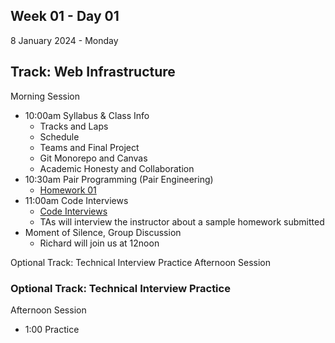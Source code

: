 ## Week 01 - Day 01
8 January 2024 - Monday

## Track: Web Infrastructure
Morning Session

* 10:00am Syllabus & Class Info
	* Tracks and Laps
	* Schedule
	* Teams and Final Project
	* Git Monorepo and Canvas
	* Academic Honesty and Collaboration
* 10:30am Pair Programming (Pair Engineering)
	* [Homework 01](Infra-Homework-01.md)
* 11:00am Code Interviews
	* [Code Interviews](CodeInterviews.md)
	* TAs will interview the instructor about a sample homework submitted
* Moment of Silence, Group Discussion
	* Richard will join us at 12noon

Optional Track: Technical Interview Practice
Afternoon Session
### Optional Track: Technical Interview Practice
Afternoon Session

* 1:00 Practice
